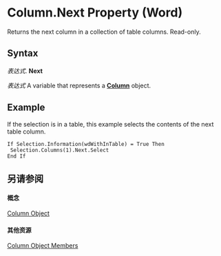 
# Column.Next Property (Word)

Returns the next column in a collection of table columns. Read-only.


## Syntax

 _表达式_. **Next**

 _表达式_ A variable that represents a **[Column](49d68571-2a57-6795-34b9-eb09aeb43043.md)** object.


## Example

If the selection is in a table, this example selects the contents of the next table column.


```
If Selection.Information(wdWithInTable) = True Then 
 Selection.Columns(1).Next.Select 
End If
```


## 另请参阅


#### 概念


[Column Object](49d68571-2a57-6795-34b9-eb09aeb43043.md)
#### 其他资源


[Column Object Members](http://msdn.microsoft.com/library/e8b86d58-eb4b-6d02-7171-f70436a31f4c%28Office.15%29.aspx)